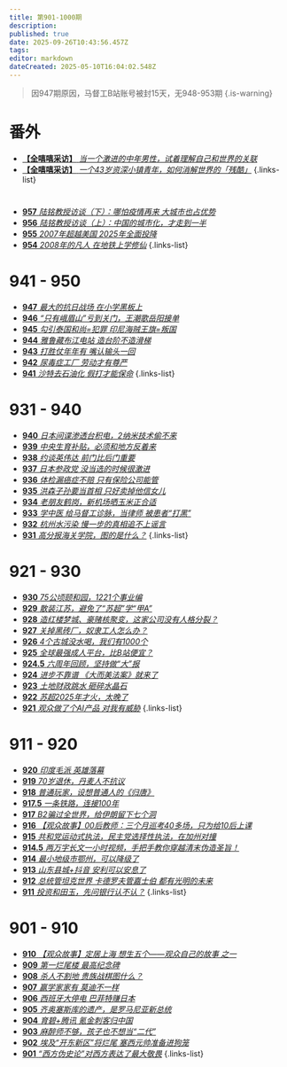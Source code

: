```yaml
---
title: 第901-1000期
description: 
published: true
date: 2025-09-26T10:43:56.457Z
tags: 
editor: markdown
dateCreated: 2025-05-10T16:04:02.548Z
---
```


> 因947期原因，马督工B站账号被封15天，无948-953期
{.is-warning}


# 番外

- [**【全嘻嘻采访】** *当一个激进的中年男性，试着理解自己和世界的关联*](/main/901-1000/2025interview-1.md)
- [**【全嘻嘻采访】** *一个43岁资深小镇青年，如何消解世界的「残酷」*](/main/901-1000/2025interview-2.md)
{.links-list}

#
<!--

# 991 - 1000

- [**1000** **](/main/901-1000/1000.md)
- [**999** **](/main/901-1000/999.md)
- [**998** **](/main/901-1000/998.md)
- [**997** **](/main/901-1000/997.md)
- [**996** **](/main/901-1000/996.md)
- [**995** **](/main/901-1000/995.md)
- [**994** **](/main/901-1000/994.md)
- [**993** **](/main/901-1000/993.md)
- [**992** **](/main/901-1000/992.md)
- [**991** **](/main/901-1000/991.md)
{.links-list}

# 981 - 990

- [**990** **](/main/901-1000/990.md)
- [**989** **](/main/901-1000/989.md)
- [**988** **](/main/901-1000/988.md)
- [**987** **](/main/901-1000/987.md)
- [**986** **](/main/901-1000/986.md)
- [**985** **](/main/901-1000/985.md)
- [**984** **](/main/901-1000/984.md)
- [**983** **](/main/901-1000/983.md)
- [**982** **](/main/901-1000/982.md)
- [**981** **](/main/901-1000/981.md)
{.links-list}

# 971 - 980

- [**980** **](/main/901-1000/980.md)
- [**979** **](/main/901-1000/979.md)
- [**978** **](/main/901-1000/978.md)
- [**977** **](/main/901-1000/977.md)
- [**976** **](/main/901-1000/976.md)
- [**975** **](/main/901-1000/975.md)
- [**974** **](/main/901-1000/974.md)
- [**973** **](/main/901-1000/973.md)
- [**972** **](/main/901-1000/972.md)
- [**971** **](/main/901-1000/971.md)
{.links-list}

# 961 - 970

- [**970** **](/main/901-1000/970.md)
- [**969** **](/main/901-1000/969.md)
- [**968** **](/main/901-1000/968.md)
- [**967** **](/main/901-1000/967.md)
- [**966** **](/main/901-1000/966.md)
- [**965** **](/main/901-1000/965.md)
- [**964** **](/main/901-1000/964.md)
- [**963** **](/main/901-1000/963.md)
- [**962** **](/main/901-1000/962.md)
- [**961** **](/main/901-1000/961.md)
{.links-list}

# 951 - 960

- [**960** **](/main/901-1000/960.md)
- [**959** **](/main/901-1000/959.md)
- [**958** **](/main/901-1000/958.md)-->
- [**957** *陆铭教授访谈（下）：哪怕疫情再来 大城市也占优势*](/main/901-1000/957.md)
- [**956** *陆铭教授访谈（上）：中国的城市化，才走到一半*](/main/901-1000/956.md)
- [**955** *2007年超越美国 2025年全面投降*](/main/901-1000/955.md)
- [**954** *2008年的凡人 在地铁上学修仙*](/main/901-1000/954.md)
{.links-list}

<!--
- [**953** **](/main/901-1000/953.md)
- [**952** **](/main/901-1000/952.md)
- [**951** **](/main/901-1000/951.md)
{.links-list}-->

# 941 - 950
<!--
- [**950** **](/main/901-1000/950.md)
- [**949** **](/main/901-1000/949.md)
- [**948** **](/main/901-1000/948.md)-->
- [**947** *最大的抗日战场 在小学黑板上*](/main/901-1000/947.md)
- [**946** *“只有峨眉山”亏到关门，王潮歌岳阳接单*](/main/901-1000/946.md)
- [**945** *勾引泰国和尚=犯罪 印尼海贼王旗=叛国*](/main/901-1000/945.md)
- [**944** *雅鲁藏布江电站 造台阶不造滑梯*](/main/901-1000/944.md)
- [**943** *打胜仗年年有 嘴认输头一回*](/main/901-1000/943.md)
- [**942** *尿毒症工厂 劳动才有尊严*](/main/901-1000/942.md)
- [**941** *沙特去石油化 假打才能保命*](/main/901-1000/941.md)
{.links-list}

# 931 - 940

- [**940** *日本间谍渗透台积电，2纳米技术偷不来*](/main/901-1000/940.md)
- [**939** *中央生育补贴，必须和地方反着来*](/main/901-1000/939.md)
- [**938** *约谈英伟达 前门比后门重要*](/main/901-1000/938.md)
- [**937** *日本参政党 没当选的时候很激进*](/main/901-1000/937.md)
- [**936** *体检漏癌症不赔 只有保险公司能管*](/main/901-1000/936.md)
- [**935** *洪森子孙要当首相 只好卖掉他信女儿*](/main/901-1000/935.md)
- [**934** *老朋友鹤岗，新机场晒玉米正合适*](/main/901-1000/934.md)
- [**933** *学中医 给马督工诊脉，当律师 被患者“打黑”*](/main/901-1000/933.md)
- [**932** *杭州水污染 慢一步的真相追不上谣言*](/main/901-1000/932.md)
- [**931** *高分报海关学院，图的是什么？*](/main/901-1000/931.md)
{.links-list}

# 921 - 930

- [**930** *75公顷颐和园，1221个事业编*](/main/901-1000/930.md)
- [**929** *散装江苏，避免了“苏超”学“甲A”*](/main/901-1000/929.md)
- [**928** *造红楼梦城、豪赌核聚变，这家公司没有人格分裂？*](/main/901-1000/928.md)
- [**927** *关掉黑砖厂，奴隶工人怎么办？*](/main/901-1000/927.md)
- [**926** *4个古城没水喝，我们有1000个*](/main/901-1000/926.md)
- [**925** *全球最强成人平台，比B站便宜？*](/main/901-1000/925.md)
- [**924.5** *六周年回顾，坚持做“大”报*](/main/901-1000/924-1.md)
- [**924** *进步不靠谱 《大而美法案》就来了*](/main/901-1000/924.md)
- [**923** *土地财政跳水 砸碎水晶石*](/main/901-1000/923.md)
- [**922** *苏超2025年才火，太晚了*](/main/901-1000/922.md)
- [**921** *观众做了个AI产品 对我有威胁*](/main/901-1000/921.md)
{.links-list}

# 911 - 920

- [**920** *印度毛派 英雄落幕*](/main/901-1000/920.md)
- [**919** *70岁退休，丹麦人不抗议*](/main/901-1000/919.md)
- [**918** *普通玩家，设想普通人的《归唐》*](/main/901-1000/918.md)
- [**917.5** *一条铁路，连接100年*](/main/901-1000/917-1.md)
- [**917** *B2骗过全世界，给伊朗留下七个洞*](/main/901-1000/917.md)
- [**916** *【观众故事】00后教师：三个月巡考40多场，只为给10后上课*](/main/901-1000/916.md)
- [**915** *共和党运动式执法，民主党选择性执法，在加州对撞*](/main/901-1000/915.md)
- [**914.5** *两万字长文一小时视频，手把手教你穿越清末伪造圣旨！*](/main/901-1000/914-1.md)
- [**914** *最小地级市鄂州，可以降级了*](/main/901-1000/914.md)
- [**913** *山东县城+抖音 安利可以安息了*](/main/901-1000/913.md)
- [**912** *总统管坦克世界 卡德罗夫管嘉士伯 都有光明的未来*](/main/901-1000/912.md)
- [**911** *投资和田玉，先问银行认不认？*](/main/901-1000/911.md)
{.links-list}

# 901 - 910

- [**910** *【观众故事】定居上海 想生五个——观众自己的故事 之一*](/main/901-1000/910.md)
- [**909** *第一烂尾楼 最高纪念碑*](/main/901-1000/909.md)
- [**908** *杀人不割地 贵族战棋图什么？*](/main/901-1000/908.md)
- [**907** *赢学家家有 莫迪不一样*](/main/901-1000/907.md)
- [**906** *西班牙大停电 巴菲特赚日本*](/main/901-1000/906.md)
- [**905** *齐奥塞斯库的遗产，是罗马尼亚新总统*](/main/901-1000/905.md)
- [**904** *育碧+腾讯 氪金刺客归中国*](/main/901-1000/904.md)
- [**903** *麻醉师不够，孩子也不想当“二代”*](/main/901-1000/903.md)
- [**902** *埃及“开东新区”将烂尾 塞西元帅准备进狗笼*](/main/901-1000/902.md)
- [**901** *“西方伪史论”对西方表达了最大敬畏*](/main/901-1000/901.md)
{.links-list}
